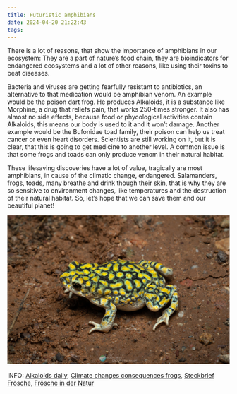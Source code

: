 ```yaml
---
title: Futuristic amphibians
date: 2024-04-20 21:22:43
tags:
---
```


There is a lot of reasons, that show the importance of amphibians in our ecosystem: They are a part of nature’s food chain, they are bioindicators for endangered ecosystems and a lot of other reasons, like using their toxins to beat diseases.

Bacteria and viruses are getting fearfully resistant to antibiotics, an alternative to that medication would be amphibian venom. An example would be the poison dart frog. He produces Alkaloids, it is a substance like Morphine, a drug that reliefs pain, that works 250-times stronger. It also has almost no side effects, because food or phycological activities contain Alkaloids, this means our body is used to it and it won’t damage. Another example would be the Bufonidae toad family, their poison can help us treat cancer or even heart disorders. Scientists are still working on it, but it is clear, that this is going to get medicine to another level. A common issue is that some frogs and toads can only produce venom in their natural habitat. 

These lifesaving discoveries have a lot of value, tragically are most amphibians, in cause of the climatic change, endangered. Salamanders, frogs, toads, many breathe and drink though their skin, that is why they are so sensitive to environment changes, like temperatures and the destruction of their natural habitat. So, let’s hope that we can save them and our beautiful planet!


![toad Bufonidae family](/images/bufotoad.jpg)

INFO:
[Alkaloids daily](https://www.sciencedirect.com/science/article/abs/pii/S2214785321059915), 
[Climate changes consequences frogs](https://www.washingtonpost.com/climate-environment/2023/10/04/frog-climate-amphibians-extinction/),
[Steckbrief Frösche](https://www.kindernetz.de/wissen/tierlexikon/steckbrief-frosch-100.html),
[Frösche in der Natur](https://www.aces.edu/blog/topics/urban-extension/natures-frogs/)